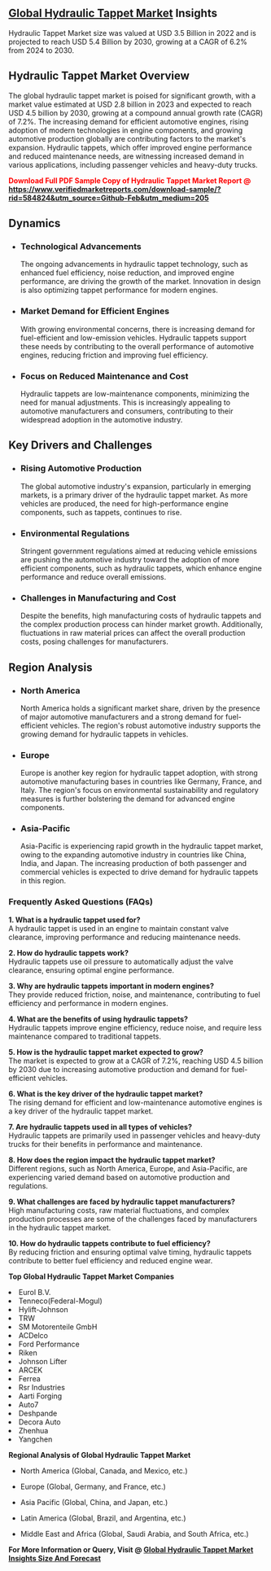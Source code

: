 <h2><a href="https://www.verifiedmarketreports.com/download-sample/?rid=584824&amp;utm_source=Github&amp;utm_medium=205" target="_blank">Global Hydraulic Tappet Market</a> Insights</h2><p>Hydraulic Tappet Market size was valued at USD 3.5 Billion in 2022 and is projected to reach USD 5.4 Billion by 2030, growing at a CAGR of 6.2% from 2024 to 2030.</p><p> <h2>Hydraulic Tappet Market Overview</h2> <p>The global hydraulic tappet market is poised for significant growth, with a market value estimated at USD 2.8 billion in 2023 and expected to reach USD 4.5 billion by 2030, growing at a compound annual growth rate (CAGR) of 7.2%. The increasing demand for efficient automotive engines, rising adoption of modern technologies in engine components, and growing automotive production globally are contributing factors to the market's expansion. Hydraulic tappets, which offer improved engine performance and reduced maintenance needs, are witnessing increased demand in various applications, including passenger vehicles and heavy-duty trucks.</p> <p><strong><p><span class=""><span style="color: #ff0000;"><strong>Download Full PDF Sample Copy of Hydraulic Tappet Market Report</strong> @ </span><a href="https://www.verifiedmarketreports.com/download-sample/?rid=584824&amp;utm_source=Github-Feb&amp;utm_medium=205" target="_blank">https://www.verifiedmarketreports.com/download-sample/?rid=584824&amp;utm_source=Github-Feb&amp;utm_medium=205</a></span></p></strong></p> <h2>Dynamics</h2> <ul> <li><h3>Technological Advancements</h3> The ongoing advancements in hydraulic tappet technology, such as enhanced fuel efficiency, noise reduction, and improved engine performance, are driving the growth of the market. Innovation in design is also optimizing tappet performance for modern engines.</li> <li><h3>Market Demand for Efficient Engines</h3> With growing environmental concerns, there is increasing demand for fuel-efficient and low-emission vehicles. Hydraulic tappets support these needs by contributing to the overall performance of automotive engines, reducing friction and improving fuel efficiency.</li> <li><h3>Focus on Reduced Maintenance and Cost</h3> Hydraulic tappets are low-maintenance components, minimizing the need for manual adjustments. This is increasingly appealing to automotive manufacturers and consumers, contributing to their widespread adoption in the automotive industry.</li> </ul> <h2>Key Drivers and Challenges</h2> <ul> <li><h3>Rising Automotive Production</h3> The global automotive industry's expansion, particularly in emerging markets, is a primary driver of the hydraulic tappet market. As more vehicles are produced, the need for high-performance engine components, such as tappets, continues to rise.</li> <li><h3>Environmental Regulations</h3> Stringent government regulations aimed at reducing vehicle emissions are pushing the automotive industry toward the adoption of more efficient components, such as hydraulic tappets, which enhance engine performance and reduce overall emissions.</li> <li><h3>Challenges in Manufacturing and Cost</h3> Despite the benefits, high manufacturing costs of hydraulic tappets and the complex production process can hinder market growth. Additionally, fluctuations in raw material prices can affect the overall production costs, posing challenges for manufacturers.</li> </ul> <h2>Region Analysis</h2> <ul> <li><h3>North America</h3> North America holds a significant market share, driven by the presence of major automotive manufacturers and a strong demand for fuel-efficient vehicles. The region's robust automotive industry supports the growing demand for hydraulic tappets in vehicles.</li> <li><h3>Europe</h3> Europe is another key region for hydraulic tappet adoption, with strong automotive manufacturing bases in countries like Germany, France, and Italy. The region's focus on environmental sustainability and regulatory measures is further bolstering the demand for advanced engine components.</li> <li><h3>Asia-Pacific</h3> Asia-Pacific is experiencing rapid growth in the hydraulic tappet market, owing to the expanding automotive industry in countries like China, India, and Japan. The increasing production of both passenger and commercial vehicles is expected to drive demand for hydraulic tappets in this region.</li> </ul> <h3>Frequently Asked Questions (FAQs)</h3> <p><strong>1. What is a hydraulic tappet used for?</strong><br> A hydraulic tappet is used in an engine to maintain constant valve clearance, improving performance and reducing maintenance needs.</p> <p><strong>2. How do hydraulic tappets work?</strong><br> Hydraulic tappets use oil pressure to automatically adjust the valve clearance, ensuring optimal engine performance.</p> <p><strong>3. Why are hydraulic tappets important in modern engines?</strong><br> They provide reduced friction, noise, and maintenance, contributing to fuel efficiency and performance in modern engines.</p> <p><strong>4. What are the benefits of using hydraulic tappets?</strong><br> Hydraulic tappets improve engine efficiency, reduce noise, and require less maintenance compared to traditional tappets.</p> <p><strong>5. How is the hydraulic tappet market expected to grow?</strong><br> The market is expected to grow at a CAGR of 7.2%, reaching USD 4.5 billion by 2030 due to increasing automotive production and demand for fuel-efficient vehicles.</p> <p><strong>6. What is the key driver of the hydraulic tappet market?</strong><br> The rising demand for efficient and low-maintenance automotive engines is a key driver of the hydraulic tappet market.</p> <p><strong>7. Are hydraulic tappets used in all types of vehicles?</strong><br> Hydraulic tappets are primarily used in passenger vehicles and heavy-duty trucks for their benefits in performance and maintenance.</p> <p><strong>8. How does the region impact the hydraulic tappet market?</strong><br> Different regions, such as North America, Europe, and Asia-Pacific, are experiencing varied demand based on automotive production and regulations.</p> <p><strong>9. What challenges are faced by hydraulic tappet manufacturers?</strong><br> High manufacturing costs, raw material fluctuations, and complex production processes are some of the challenges faced by manufacturers in the hydraulic tappet market.</p> <p><strong>10. How do hydraulic tappets contribute to fuel efficiency?</strong><br> By reducing friction and ensuring optimal valve timing, hydraulic tappets contribute to better fuel efficiency and reduced engine wear.</p> </p><p><strong>Top Global Hydraulic Tappet Market Companies</strong></p><div data-test-id=""><p><li>Eurol B.V.</li><li> Tenneco(Federal-Mogul)</li><li> Hylift-Johnson</li><li> TRW</li><li> SM Motorenteile GmbH</li><li> ACDelco</li><li> Ford Performance</li><li> Riken</li><li> Johnson Lifter</li><li> ARCEK</li><li> Ferrea</li><li> Rsr Industries</li><li> Aarti Forging</li><li> Auto7</li><li> Deshpande</li><li> Decora Auto</li><li> Zhenhua</li><li> Yangchen</li></p><div><strong>Regional Analysis of&nbsp;Global Hydraulic Tappet Market</strong></div><ul><li dir="ltr"><p dir="ltr">North America&nbsp;(Global, Canada, and Mexico, etc.)</p></li><li dir="ltr"><p dir="ltr">Europe (Global, Germany, and France, etc.)</p></li><li dir="ltr"><p dir="ltr">Asia Pacific&nbsp;(Global, China, and Japan, etc.)</p></li><li dir="ltr"><p dir="ltr">Latin America&nbsp;(Global, Brazil, and Argentina, etc.)</p></li><li dir="ltr">Middle East and Africa&nbsp;(Global, Saudi Arabia, and South Africa, etc.)</li></ul><p><strong>For More Information or Query, Visit @&nbsp;</strong><strong><a href="https://www.verifiedmarketreports.com/product/hydraulic-tappet-market/?utm_source=Github&amp;utm_medium=205" target="_blank">Global Hydraulic Tappet Market Insights Size And Forecast</a></strong></p></div>

